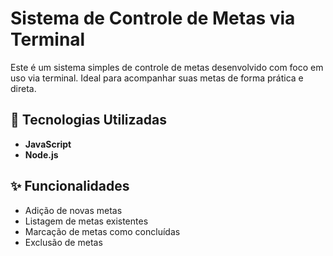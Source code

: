 # Sistema de Controle de Metas via Terminal

Este é um sistema simples de controle de metas desenvolvido com foco em uso via terminal. Ideal para acompanhar suas metas de forma prática e direta.

## 🚀 Tecnologias Utilizadas

- **JavaScript**
- **Node.js**

## ✨ Funcionalidades

- Adição de novas metas
- Listagem de metas existentes
- Marcação de metas como concluídas
- Exclusão de metas
